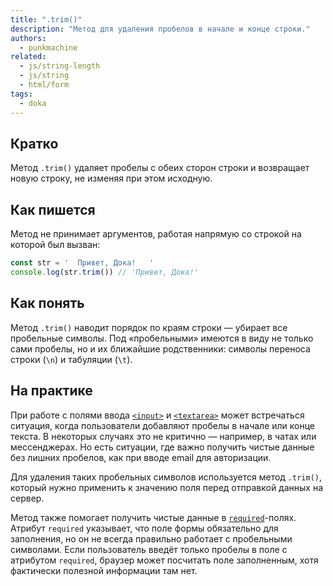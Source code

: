 ```yaml
---
title: ".trim()"
description: "Метод для удаления пробелов в начале и конце строки."
authors:
  - punkmachine
related:
  - js/string-length
  - js/string
  - html/form
tags:
  - doka
---
```


## Кратко

Метод `.trim()` удаляет пробелы с обеих сторон строки и возвращает новую строку, не изменяя при этом исходную.

## Как пишется

Метод не принимает аргументов, работая напрямую со строкой на которой был вызван:

```js
const str = '  Привет, Дока!   '
console.log(str.trim()) // 'Привет, Дока!'
```

## Как понять

Метод `.trim()` наводит порядок по краям строки — убирает все пробельные символы. Под «пробельными» имеются в виду не только сами пробелы, но и их ближайшие родственники: символы переноса строки (`\n`) и табуляции (`\t`).

## На практике

При работе с полями ввода [`<input>`](/html/input/) и [`<textarea>`](/html/textarea/) может встречаться ситуация, когда пользователи добавляют пробелы в начале или конце текста. В некоторых случаях это не критично — например, в чатах или мессенджерах. Но есть ситуации, где важно получить чистые данные без лишних пробелов, как при вводе email для авторизации.

Для удаления таких пробельных символов используется метод `.trim()`, который нужно применить к значению поля перед отправкой данных на сервер.

Метод также помогает получить чистые данные в [`required`](html/required)-полях. Атрибут `required` указывает, что поле формы обязательно для заполнения, но он не всегда правильно работает с пробельными символами. Если пользователь введёт только пробелы в поле с атрибутом `required`, браузер может посчитать поле заполненным, хотя фактически полезной информации там нет.
